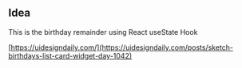 ## Idea

This is the birthday remainder using React useState Hook

[https://uidesigndaily.com/](https://uidesigndaily.com/posts/sketch-birthdays-list-card-widget-day-1042)
